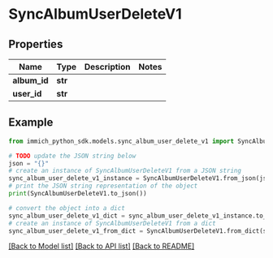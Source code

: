 # SyncAlbumUserDeleteV1


## Properties

Name | Type | Description | Notes
------------ | ------------- | ------------- | -------------
**album_id** | **str** |  | 
**user_id** | **str** |  | 

## Example

```python
from immich_python_sdk.models.sync_album_user_delete_v1 import SyncAlbumUserDeleteV1

# TODO update the JSON string below
json = "{}"
# create an instance of SyncAlbumUserDeleteV1 from a JSON string
sync_album_user_delete_v1_instance = SyncAlbumUserDeleteV1.from_json(json)
# print the JSON string representation of the object
print(SyncAlbumUserDeleteV1.to_json())

# convert the object into a dict
sync_album_user_delete_v1_dict = sync_album_user_delete_v1_instance.to_dict()
# create an instance of SyncAlbumUserDeleteV1 from a dict
sync_album_user_delete_v1_from_dict = SyncAlbumUserDeleteV1.from_dict(sync_album_user_delete_v1_dict)
```
[[Back to Model list]](../README.md#documentation-for-models) [[Back to API list]](../README.md#documentation-for-api-endpoints) [[Back to README]](../README.md)


